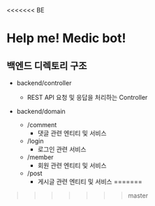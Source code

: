 <<<<<<< BE
# Help me! Medic bot!

## 백엔드 디렉토리 구조

- backend/controller
    - REST API 요청 및 응답을 처리하는 Controller

- backend/domain
    - /comment
        - 댓글 관련 엔티티 및 서비스
    - /login
        - 로그인 관련 서비스
    - /member
        - 회원 관련 엔티티 및 서비스
    - /post
        - 게시글 관련 엔티티 및 서비스
=======
>>>>>>> master
